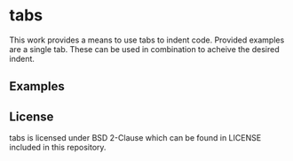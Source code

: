 # tabs
This work provides a means to use tabs to indent code. Provided examples are a single tab. These can be used in combination to acheive the desired indent.

## Examples

## License

tabs is licensed under BSD 2-Clause which can be found in LICENSE included in this repository.
